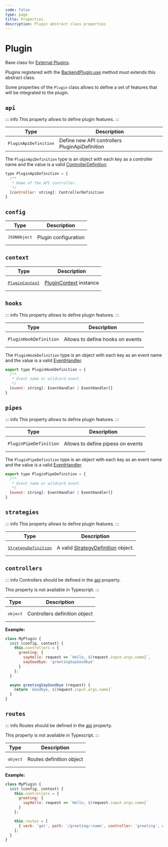 ```yaml
---
code: false
type: page
title: Properties
description: Plugin abstract class properties
---
```


# Plugin

Base class for [External Plugins](/core/2/guides/write-plugins).  

Plugins registered with the [BackendPlugin.use](/core/2/framework/classes/backend-plugin/use) method must extends this abstract class.

Some properties of the `Plugin` class allows to define a set of features that will be integrated to the plugin. 

## `api`

::: info
This property allows to define plugin features.
:::

| Type                                                                   | Description             |
|------------------------------------------------------------------------|-------------------------|
| <pre>PluginApiDefinition</pre> | Define new API controllers PluginApiDefinition |


The `PluginApiDefinition` type is an object with each key as a controller name and the value is a valid [ControllerDefinition](/core/2/framework/types/controller-definition).

```js
type PluginApiDefinition = {
  /**
   * Name of the API controller.
   */
  [controller: string]: ControllerDefinition
}
```

## `config`

| Type                                                                   | Description             |
|------------------------------------------------------------------------|-------------------------|
| <pre>JSONObject</pre> | Plugin configuration |

## `context`

| Type                                                                   | Description             |
|------------------------------------------------------------------------|-------------------------|
| <pre>[PluginContext](/core/2/framework/classes/plugin-context)</pre> | [PluginContext](/core/2/framework/classes/plugin-context) instance |

## `hooks`

::: info
This property allows to define plugin features.
:::

| Type                                                                   | Description             |
|------------------------------------------------------------------------|-------------------------|
| <pre>`PluginHookDefinition`</pre> | Allows to define hooks on events |

The `PluginHookDefinition` type is an object with each key as an event name and the value is a valid [EventHandler](/core/2/framework/types/event-handler).

```js
export type PluginHookDefinition = {
  /**
   * Event name or wildcard event.
   */
  [event: string]: EventHandler | EventHandler[]
}
```

## `pipes`

::: info
This property allows to define plugin features.
:::

| Type                                                                   | Description             |
|------------------------------------------------------------------------|-------------------------|
| <pre>`PluginPipeDefinition`</pre> | Allows to define pipess on events |

The `PluginPipeDefinition` type is an object with each key as an event name and the value is a valid [EventHandler](/core/2/framework/types/event-handler).

```js
export type PluginPipeDefinition = {
  /**
   * Event name or wildcard event.
   */
  [event: string]: EventHandler | EventHandler[]
}
```

## `strategies`

::: info
This property allows to define plugin features.
:::

| Type                                                                   | Description             |
|------------------------------------------------------------------------|-------------------------|
| <pre>[StrategyDefinition](/core/2/framework/types/strategy-definition)</pre> | A valid [StrategyDefinition](/core/2/framework/types/strategy-definition) object. |

## `controllers`

<DeprecatedBadge version="change-me"/>

::: info
Controllers should be defined in the [api](#api) property.

This property is not available in Typescript.
:::

| Type                                                                   | Description             |
|------------------------------------------------------------------------|-------------------------|
| <pre>object</pre> | Controllers definition object |


**Example:**

```js
class MyPlugin {
  init (config, context) {
    this.controllers = {
      greeting: {
        sayHello: request => `Hello, ${request.input.args.name}`,
        sayGoodbye: 'greetingSayGoodbye'
      }
    };
  }

  async greetingSayGoodbye (request) {
    return `Goodbye, ${request.input.args.name}`
  }
}
```

## `routes`

<DeprecatedBadge version="change-me"/>

::: info
Routes should be defined in the [api](#api) property.

This property is not available in Typescript.
:::

| Type                                                                   | Description             |
|------------------------------------------------------------------------|-------------------------|
| <pre>object</pre> | Routes definition object |

**Example:**
```js
class MyPlugin {
  init (config, context) {
    this.controllers = {
      greeting: {
        sayHello: request => `Hello, ${request.input.args.name}`
      }
    };

    this.routes = [
      { verb: 'get', path: '/greeting/:name', controller: 'greeting', action: 'sayHello' }
    ];
  }
}
```

